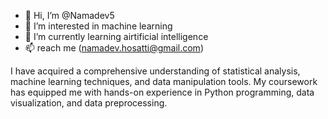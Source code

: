 - 👋 Hi, I’m @Namadev5
- 👀 I’m interested in machine learning 
- 🌱 I’m currently learning airtificial intelligence
- 📫 reach me (namadev.hosatti@gmail.com)

 I have acquired a comprehensive understanding of statistical analysis, machine learning techniques, and data manipulation tools. My coursework has equipped me with hands-on experience in Python programming, data visualization, and data preprocessing.

